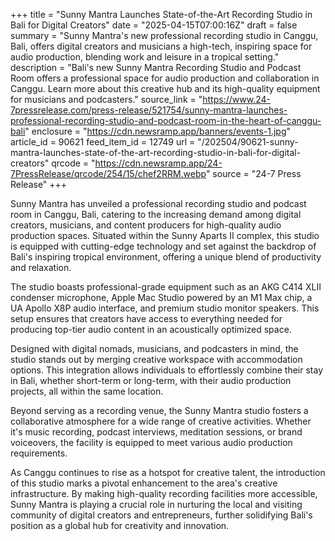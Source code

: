 +++
title = "Sunny Mantra Launches State-of-the-Art Recording Studio in Bali for Digital Creators"
date = "2025-04-15T07:00:16Z"
draft = false
summary = "Sunny Mantra's new professional recording studio in Canggu, Bali, offers digital creators and musicians a high-tech, inspiring space for audio production, blending work and leisure in a tropical setting."
description = "Bali's new Sunny Mantra Recording Studio and Podcast Room offers a professional space for audio production and collaboration in Canggu. Learn more about this creative hub and its high-quality equipment for musicians and podcasters."
source_link = "https://www.24-7pressrelease.com/press-release/521754/sunny-mantra-launches-professional-recording-studio-and-podcast-room-in-the-heart-of-canggu-bali"
enclosure = "https://cdn.newsramp.app/banners/events-1.jpg"
article_id = 90621
feed_item_id = 12749
url = "/202504/90621-sunny-mantra-launches-state-of-the-art-recording-studio-in-bali-for-digital-creators"
qrcode = "https://cdn.newsramp.app/24-7PressRelease/qrcode/254/15/chef2RRM.webp"
source = "24-7 Press Release"
+++

<p>Sunny Mantra has unveiled a professional recording studio and podcast room in Canggu, Bali, catering to the increasing demand among digital creators, musicians, and content producers for high-quality audio production spaces. Situated within the Sunny Aparts II complex, this studio is equipped with cutting-edge technology and set against the backdrop of Bali's inspiring tropical environment, offering a unique blend of productivity and relaxation.</p><p>The studio boasts professional-grade equipment such as an AKG C414 XLII condenser microphone, Apple Mac Studio powered by an M1 Max chip, a UA Apollo X8P audio interface, and premium studio monitor speakers. This setup ensures that creators have access to everything needed for producing top-tier audio content in an acoustically optimized space.</p><p>Designed with digital nomads, musicians, and podcasters in mind, the studio stands out by merging creative workspace with accommodation options. This integration allows individuals to effortlessly combine their stay in Bali, whether short-term or long-term, with their audio production projects, all within the same location.</p><p>Beyond serving as a recording venue, the Sunny Mantra studio fosters a collaborative atmosphere for a wide range of creative activities. Whether it's music recording, podcast interviews, meditation sessions, or brand voiceovers, the facility is equipped to meet various audio production requirements.</p><p>As Canggu continues to rise as a hotspot for creative talent, the introduction of this studio marks a pivotal enhancement to the area's creative infrastructure. By making high-quality recording facilities more accessible, Sunny Mantra is playing a crucial role in nurturing the local and visiting community of digital creators and entrepreneurs, further solidifying Bali's position as a global hub for creativity and innovation.</p>